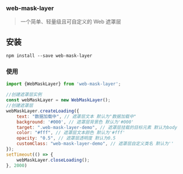 ### web-mask-layer

[//]: # ([![Build Status]&#40;https://travis-ci.org/lukeed/web-mask-layer.svg?branch=master&#41;]&#40;https://travis-ci.org/lukeed/web-mask-layer&#41;)

> 一个简单、轻量级且可自定义的 Web 遮罩层

## 安装

``` 
npm install --save web-mask-layer
```

### 使用

```js
import {WebMaskLayer} from 'web-mask-layer';

//创建遮罩层实例
const webMaskLayer = new WebMaskLayer();
//创建遮罩层
webMaskLayer.createLoading({
    text: "数据加载中", // 遮罩层文本 默认为"数据加载中"
    background: '#000', // 遮罩层背景色 默认为'#000'
    target: ".web-mask-layer-demo", // 遮罩层挂载的目标元素 默认为body
    color: "#fff", // 遮罩层文本颜色 默认为'#fff'
    opacity: "0.5", // 遮罩层透明度 默认为0.5
    customClass: "web-mask-layer-demo", // 遮罩层自定义类名 默认为''
});
setTimeout(() => {
    webMaskLayer.closeLoading();
}, 2000)
```
